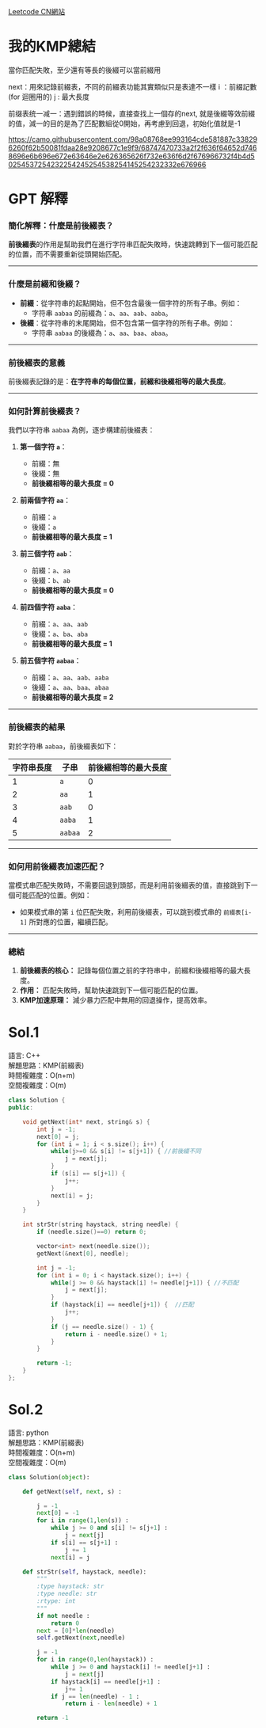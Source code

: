 [Leetcode CN網站](https://leetcode.cn/problems/find-the-index-of-the-first-occurrence-in-a-string/description/)

# 我的KMP總結

當你匹配失敗，至少還有等長的後綴可以當前綴用

next：用來記錄前綴表，不同的前綴表功能其實類似只是表達不一樣
i ：前綴記數(for 迴圈用的)
j : 最大長度

前缀表统一减一：遇到錯誤的時候，直接查找上一個存的next, 就是後綴等效前綴的值，減一的目的是為了匹配數組從0開始，再考慮到回退，初始化值就是-1

https://camo.githubusercontent.com/98a08768ee993164cde581887c338296260f62b50081fdaa28e9208677c1e9f9/68747470733a2f2f636f64652d7468696e6b696e672e63646e2e626365626f732e636f6d2f676966732f4b4d50254537254232254245254538254145254232332e676966



# GPT 解釋

### 簡化解釋：什麼是前後綴表？

**前後綴表**的作用是幫助我們在進行字符串匹配失敗時，快速跳轉到下一個可能匹配的位置，而不需要重新從頭開始匹配。

---

### **什麼是前綴和後綴？**

- **前綴**：從字符串的起點開始，但不包含最後一個字符的所有子串。例如：
    - 字符串 `aabaa` 的前綴為：`a`、`aa`、`aab`、`aaba`。
- **後綴**：從字符串的末尾開始，但不包含第一個字符的所有子串。例如：
    - 字符串 `aabaa` 的後綴為：`a`、`aa`、`baa`、`abaa`。

---

### **前後綴表的意義**

前後綴表記錄的是：**在字符串的每個位置，前綴和後綴相等的最大長度**。

---

### **如何計算前後綴表？**

我們以字符串 `aabaa` 為例，逐步構建前後綴表：

1. **第一個字符 `a`**：
    
    - 前綴：無
    - 後綴：無
    - **前後綴相等的最大長度 = 0**
2. **前兩個字符 `aa`**：
    
    - 前綴：`a`
    - 後綴：`a`
    - **前後綴相等的最大長度 = 1**
3. **前三個字符 `aab`**：
    
    - 前綴：`a`、`aa`
    - 後綴：`b`、`ab`
    - **前後綴相等的最大長度 = 0**
4. **前四個字符 `aaba`**：
    
    - 前綴：`a`、`aa`、`aab`
    - 後綴：`a`、`ba`、`aba`
    - **前後綴相等的最大長度 = 1**
5. **前五個字符 `aabaa`**：
    
    - 前綴：`a`、`aa`、`aab`、`aaba`
    - 後綴：`a`、`aa`、`baa`、`abaa`
    - **前後綴相等的最大長度 = 2**

---

### **前後綴表的結果**

對於字符串 `aabaa`，前後綴表如下：

|字符串長度|子串|前後綴相等的最大長度|
|---|---|---|
|1|`a`|0|
|2|`aa`|1|
|3|`aab`|0|
|4|`aaba`|1|
|5|`aabaa`|2|

---

### **如何用前後綴表加速匹配？**

當模式串匹配失敗時，不需要回退到頭部，而是利用前後綴表的值，直接跳到下一個可能匹配的位置。例如：

- 如果模式串的第 `i` 位匹配失敗，利用前後綴表，可以跳到模式串的 `前綴表[i-1]` 所對應的位置，繼續匹配。

---

### **總結**

1. **前後綴表的核心：** 記錄每個位置之前的字符串中，前綴和後綴相等的最大長度。
2. **作用：** 匹配失敗時，幫助快速跳到下一個可能匹配的位置。
3. **KMP加速原理：** 減少暴力匹配中無用的回退操作，提高效率。





# Sol.1   

語言: C++    
解題思路：KMP(前綴表)  
時間複雜度：O(n+m)       
空間複雜度：O(m)    
```cpp
class Solution {
public:

    void getNext(int* next, string& s) {
        int j = -1;
        next[0] = j;
        for (int i = 1; i < s.size(); i++) {
            while(j>=0 && s[i] != s[j+1]) { //前後綴不同
                j = next[j];
            }
            if (s[i] == s[j+1]) {
                j++;
            }
            next[i] = j;
        }
    }

    int strStr(string haystack, string needle) {
        if (needle.size()==0) return 0;

        vector<int> next(needle.size());
        getNext(&next[0], needle);

        int j = -1;
        for (int i = 0; i < haystack.size(); i++) {
            while(j >= 0 && haystack[i] != needle[j+1]) { //不匹配
                j = next[j];
            }
            if (haystack[i] == needle[j+1]) {  //匹配
                j++;
            }
            if (j == needle.size() - 1) {
                return i - needle.size() + 1;
            }
        }

        return -1;
    }
};
```

# Sol.2   

語言: python    
解題思路：KMP(前綴表)  
時間複雜度：O(n+m)         
空間複雜度：O(m)     
```python
class Solution(object):

    def getNext(self, next, s) :

        j = -1
        next[0] = -1
        for i in range(1,len(s)) :
            while j >= 0 and s[i] != s[j+1] :
                j = next[j]
            if s[i] == s[j+1] :
                j += 1
            next[i] = j

    def strStr(self, haystack, needle):
        """
        :type haystack: str
        :type needle: str
        :rtype: int
        """
        if not needle :
            return 0
        next = [0]*len(needle)
        self.getNext(next,needle) 

        j = -1
        for i in range(0,len(haystack)) :
            while j >= 0 and haystack[i] != needle[j+1] :
                j = next[j]
            if haystack[i] == needle[j+1] :
                j+= 1
            if j == len(needle) - 1 :
                return i - len(needle) + 1

        return -1
        
```

